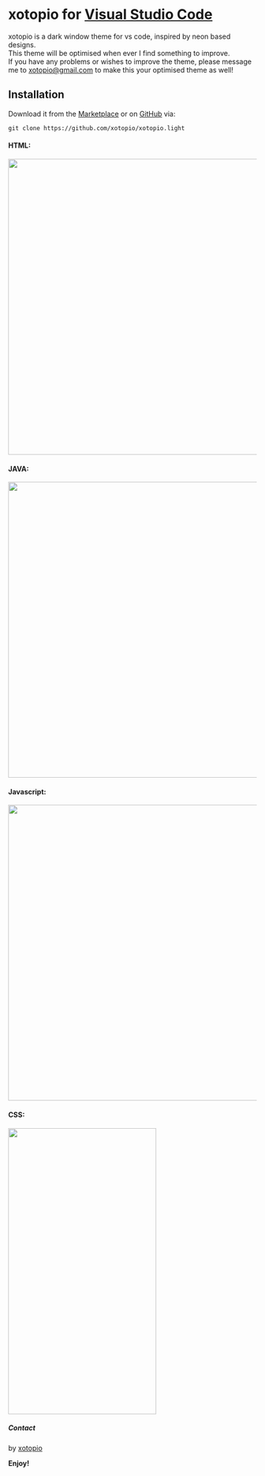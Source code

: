 # xotopio for [Visual Studio Code](http://code.visualstudio.com)

xotopio is a dark window theme for vs code, inspired by neon based designs.</br>
This theme will be optimised when ever I find something to improve. </br>
If you have any problems or wishes to improve the theme, please message me to xotopio@gmail.com to make this your optimised theme as well!

## Installation
Download it from the [Marketplace](https://marketplace.visualstudio.com/items?itemName=Xotopio.Xotopio) or on [GitHub](https://github.com/xotopio/xotopio.dark) via:

```
git clone https://github.com/xotopio/xotopio.light
```

#### HTML:
<img src="" width="700" height="600">


#### JAVA:
<img src="" width="700" height="600">


#### Javascript:
<img src="" width="700" height="600">


#### CSS:
<img src="" width="300" height="580">


##### Contact
by [xotopio](https://github.com/xotopio)

<!-- [license]() -->

**Enjoy!**
   